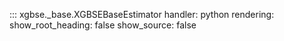 ::: xgbse._base.XGBSEBaseEstimator
    handler: python
    rendering:
      show_root_heading: false
      show_source: false
